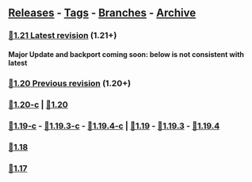 ## [Releases](https://github.com/InfamousMusicify/InHaus-Textures/releases) - [Tags](https://github.com/InfamousMusicify/InHaus-Textures/tags) - [Branches](https://github.com/InfamousMusicify/InHaus-Textures/branches) - [Archive](https://github.com/InfamousMusicify/InHaus-Textures/releases/tag/Archive)    

### [🔗1.21 Latest revision](https://github.com/InfamousMusicify/InHaus-Textures/releases/download/1.21/InHaus-Master_1.21.1_R1-c.zip) (1.21+)

#### Major Update and backport coming soon: below is not consistent with latest
### [🔗1.20 Previous revision](https://github.com/InfamousMusicify/InHaus-Textures/releases/download/1.20/InHaus-Master_1.20-r2.c.zip) (1.20+)

### [🔗1.20-c](https://github.com/InfamousMusicify/InHaus-Textures/releases/download/1.20/InHaus-Master_1.20-r1.c.zip) | [🔗1.20](https://github.com/InfamousMusicify/InHaus-Textures/releases/download/1.20/InHaus-Master_1.20-r1.zip)     

### [🔗1.19-c](https://github.com/InfamousMusicify/InHaus-Textures/releases/download/1.8.19/InHaus-Master_V1.8.19.c.zip) - [🔗1.19.3-c](https://github.com/InfamousMusicify/InHaus-Textures/releases/download/1.19.3/InHaus-Master_1.19.3-r1.c.zip) - [🔗1.19.4-c](https://github.com/InfamousMusicify/InHaus-Textures/releases/download/1.19.4/InHaus-Master_1.19.4-r1.c.zip) | [🔗1.19](https://github.com/InfamousMusicify/InHaus-Textures/releases/download/1.8.19/InHaus-Master_V1.8.19.zip) - [🔗1.19.3](https://github.com/InfamousMusicify/InHaus-Textures/releases/download/1.19.3/InHaus-Master_1.19.3-r1.zip) - [🔗1.19.4](https://github.com/InfamousMusicify/InHaus-Textures/releases/download/1.19.4/InHaus-Master_1.19.4-r1.zip)   


### [🔗1.18](https://github.com/InfamousMusicify/InHaus-Textures/releases/download/1.4.18/InHaus-Master_V1.4.18.zip)

### [🔗1.17](https://github.com/InfamousMusicify/InHaus-Textures/releases/download/1.0.17/InHaus-Master_V1.0.17.zip)

